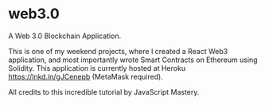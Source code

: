 # web3.0
A Web 3.0 Blockchain Application.

This is one of my weekend projects, where I created a React Web3 application, and most importantly wrote Smart Contracts on Ethereum using Solidity. 
This application is currently hosted at Heroku https://lnkd.in/gJCenepb (MetaMask required).

All credits to this incredible tutorial by JavaScript Mastery.


